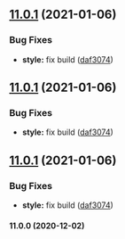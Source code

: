 ## [11.0.1](https://github.com/vapkse/deja-js-component/compare/v11.0.0...v11.0.1) (2021-01-06)


### Bug Fixes

* **style:** fix build ([daf3074](https://github.com/vapkse/deja-js-component/commit/daf3074d6a6c4e22bc85d1f816b27c444c7cf8fd))

## [11.0.1](https://github.com/vapkse/deja-js-component/compare/v11.0.0...v11.0.1) (2021-01-06)


### Bug Fixes

* **style:** fix build ([daf3074](https://github.com/vapkse/deja-js-component/commit/daf3074d6a6c4e22bc85d1f816b27c444c7cf8fd))

## [11.0.1](https://github.com/vapkse/deja-js-component/compare/v11.0.0...v11.0.1) (2021-01-06)


### Bug Fixes

* **style:** fix build ([daf3074](https://github.com/vapkse/deja-js-component/commit/daf3074d6a6c4e22bc85d1f816b27c444c7cf8fd))

#### 11.0.0 (2020-12-02)
